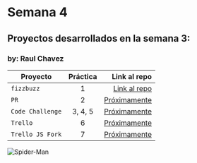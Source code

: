 # Semana 4 

## Proyectos desarrollados en la semana 3:
### by: Raul Chavez

| Proyecto | Práctica | Link al repo |
| ------------- |:-------------:| -----:|
|`fizzbuzz`|1|[Link al repo](https://github.com/xXChAvE2Xx/fizzbuzz)|
|`PR`|2|[Próximamente]()|
|`Code Challenge`|3, 4, 5|[Próximamente]()|
|`Trello`|6|[Próximamente]()|
|`Trello JS Fork`|7|[Próximamente]()|

![Spider-Man](https://media.giphy.com/media/BWD3CtcudWL28/giphy.gif)
